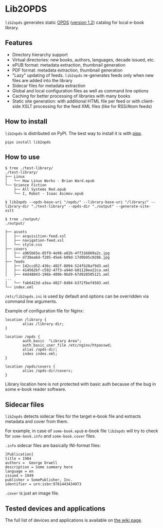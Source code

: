 # Lib2OPDS

`lib2opds` generates static [OPDS](https://opds.io/) ([version 1.2](https://specs.opds.io/opds-1.2)) catalog for local e-book library.

## Features

- Directory hierarchy support
- Virtual directories: new books, authors, languages, decade issued, etc.
- ePUB format: metadata extraction, thumbnail generation
- PDF format: metadata extraction, thumbnail generation
- "Lazy" updating of feeds. `lib2opds` re-generates feeds only when new files are added into the library
- Sidecar files for metadata extraction
- Global and local configuration files as well as command line options
- Caching for better processing of libraries with many books
- Static site generation: with additional HTML file per feed or with client-side XSLT processing for the feed XML files (like for RSS/Atom feeds)

## How to install

`lib2opds` is distributed on PyPI. The best way to install it is with [pipx](https://pipx.pypa.io).

```
pipx install lib2opds
```

## How to use

```
$ tree ./test-library/
./test-library/
├── Linux
│   └── How Linux Works - Brian Ward.epub
└── Science Fiction
    ├── All Systems Red.epub
    └── I, Robot - Isaac Asimov.epub

$ lib2opds --opds-base-uri "/opds/" --library-base-uri "/library/" --library-dir "./test-library" --opds-dir "./output" --generate-site-xslt

$ tree ./output/
./output/

├── assets
│   ├── acquisition-feed.xsl
│   ├── navigation-feed.xsl
│   └── style.css
├── covers
│   ├── a965b65e-85f9-4e98-a02b-4ff316869a2c.jpg
│   └── d738ea6d-f205-45e6-b09d-17d9b95c0286.jpg
├── feeds
│   ├── 142ccd52-436c-402f-8094-524fb20af9d3.xml
│   ├── 414562bf-c592-47f3-a94d-b01120ee22ca.xml
│   ├── 44d48843-196b-409b-9bd9-67d928505121.xml
...
│   └── fab6423d-a3ea-4027-8d84-b372fbef4503.xml
└── index.xml
```

`/etc/lib2opds.ini` is used by default and options can be overridden via command line arguments.

Example of configuration file for Nginx:

```nginx
location /library {
        alias /library-dir;
}

location /opds {
        auth_basic  "Library Area";
        auth_basic_user_file /etc/nginx/htpasswd;
        alias /opds-dir;
        index index.xml;
}

location /opds/covers {
        alias /opds-dir/covers;
}
```

Library location here is not protected with basic auth because of the bug in some e-book reader software.

## Sidecar files

`lib2opds` detects sidecar files for the target e-book file and extracts metadata and cover from them.

For example, in case of `some-book.epub` e-book file `lib2opds` will try to check for `some-book.info` and `some-book.cover` files.

`.info` sidecar files are basically INI-format files:

```
[Publication]
title = 1984
authors =  George Orwell
description = Some summary here
language = en
issued = 1949
publisher = SomePublisher, Inc.
identifier = urn:isbn:9781443434973
```

`.cover` is just an image file.

## Tested devices and applications

The full list of devices and applications is available on [the wiki page](https://github.com/oxdef/lib2opds/wiki/Tested-devices-and-applications).
